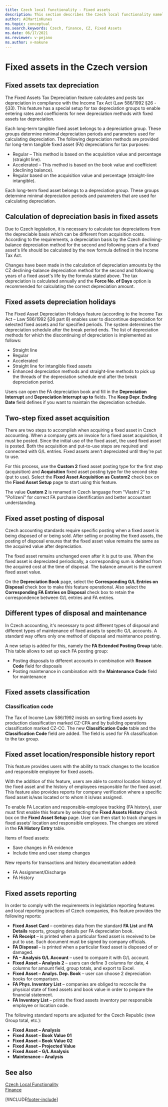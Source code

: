 ```yaml
---
title: Czech local functionality - Fixed assets
description: This section describes the Czech local functionality namely the Fixed Assets Tax Depreciation feature.
author: ACMartinKunes
ms.topic: conceptual
ms.search.keywords: Czech, finance, CZ, Fixed Assets
ms.date: 06/17/2021
ms.reviewer: v-pejano
ms.author: v-makune
---
```


# Fixed assets in the Czech version

## Fixed assets tax depreciation

The Fixed Assets Tax Depreciation feature calculates and posts tax depreciation in compliance with the Income Tax Act (Law 586/1992 §26 - §33). This feature has a special setup for tax depreciation groups to enable entering rates and coefficients for new depreciation methods with fixed assets tax depreciation.

Each long-term tangible fixed asset belongs to a depreciation group. These groups determine minimal depreciation periods and parameters used for calculating depreciation. The following depreciation methods are provided for long-term tangible fixed asset (FA) depreciations for tax purposes:

- Regular – This method is based on the acquisition value and percentage (straight line).
- Accelerated – This method is based on the book value and coefficient (declining balance).
- Regular based on the acquisition value and percentage (straight-line intangible).

Each long-term fixed asset belongs to a depreciation group. These groups determine minimal depreciation periods and parameters that are used for calculating depreciation.

## Calculation of depreciation basis in fixed assets

Due to Czech legislation, it is necessary to calculate tax depreciations from the depreciable basis which can be different from acquisition costs. According to the requirements, a depreciation basis by the Czech declining-balance depreciation method for the second and following years of a fixed asset's life should be calculated by the new formula defined in the Income Tax Act.

Changes have been made in the calculation of depreciation amounts by the CZ declining-balance depreciation method for the second and following years of a fixed asset's life by the formula stated above. The tax depreciation is calculated annually and the **Force No. of Days** option is recommended for calculating the correct depreciation amount.

## Fixed assets depreciation holidays

The Fixed Asset Depreciation Holidays feature (according to the Income Tax Act – Law 586/1992 §26 part 8) enables user to discontinue depreciation for selected fixed assets and for specified periods. The system determines the depreciation schedule after the break period ends.
The list of depreciation methods for which the discontinuing of depreciation is implemented as follows:

- Straight line
- Regular
- Accelerated
- Straight line for intangible fixed assets
- Enhanced depreciation methods and straight-line methods to pick up the threads of the depreciation schedule end after the break depreciation period.  

Users can open the FA depreciation book and fill in the **Depreciation Interrupt** and **Depreciation Interrupt up to** fields. The **Keep Depr. Ending Date** field defines if you want to maintain the depreciation schedule.

## Two-step fixed asset acquisition

There are two steps to accomplish when acquiring a fixed asset in Czech accounting. When a company gets an invoice for a fixed asset acquisition, it must be posted. Since the initial use of the fixed asset, the used fixed asset is posted. Both the acquisition and put-to-use steps are required and connected with G/L entries. Fixed assets aren't depreciated until they're put to use.

For this process, use the **Custom 2** fixed asset posting type for the first step (acquisition) and **Acquisition** fixed asset posting type for the second step (put to use). Select the **Fixed Asset Acquisition as Custom2** check box on the **Fixed Asset Setup** page to start using this feature.

The value **Custom 2** is renamed in Czech language from "Vlastní 2" to "Pořízení" for correct FA purchase identification and better accountant understanding.

## Fixed asset posting of disposal

Czech accounting standards require specific posting when a fixed asset is being disposed of or being sold. After selling or posting the fixed assets, the posting of disposal ensures that the fixed asset value remains the same as the acquired value after depreciation.

The fixed asset remains unchanged even after it is put to use. When the fixed asset is depreciated periodically, a corresponding sum is debited from the acquired cost at the time of disposal. The balance amount is the current fixed asset value.

On the **Depreciation Book** page, select the **Corresponding G/L Entries on Disposal** check box to make this feature operational. Also select the **Corresponding FA Entries on Disposal** check box to retain the correspondence between G/L entries and FA entries.  

## Different types of disposal and maintenance

In Czech accounting, it's necessary to post different types of disposal and different types of maintenance of fixed assets to specific G/L accounts. A standard way offers only one method of disposal and maintenance posting.

A new setup is added for this, namely the **FA Extended Posting Group** table. This table allows to set up each FA posting group:

- Posting disposals to different accounts in combination with **Reason Code** field for disposals
- Posting maintenance in combination with the **Maintenance Code** field for maintenance

## Fixed assets classification

### Classification code

The Tax of Income Law 586/1992 insists on sorting fixed assets by production classification marked CZ-CPA and by building operations classification marked CZ-CC. The new **Classification Code** table and the **Classification Code** field are added. The field is used for FA classification to the tax group.

## Fixed asset location/responsible history report

This feature provides users with the ability to track changes to the location and responsible employee for fixed assets.

With the addition of this feature, users are able to control location history of the fixed asset and the history of employees responsible for the fixed asset.
This feature also provides reports for company verification where a specific fixed asset is/was located or to whom it is/was assigned.

To enable FA Location and responsible-employee tracking (FA history), user must first enable this feature by selecting the **Fixed Assets History** check box on the **Fixed Asset Setup** page. User can then start to track changes in fixed assets' location and responsible employees. The changes are stored in the **FA History Entry** table.

Items of fixed assets:
- Save changes in FA evidence
- Include time and user stamp changes

New reports for transactions and history documentation added:
- FA Assignment/Discharge
- FA History

## Fixed assets reporting

In order to comply with the requirements in legislation reporting features and local reporting practices of Czech companies, this feature provides the following reports:

- **Fixed Asset Card** – combines data from the standard **FA List** and **FA Details** reports, grouping details per FA depreciation book.
- **FA Receipt** – is printed when a particular fixed asset is received to be put to use. Such document must be signed by company officials.
- **FA Disposal** – is printed when a particular fixed asset is disposed of or damaged.
- **FA – Analysis G/L Account** – used to compare it with G/L account.
- **Fixed Asset – Analysis 2** – users can define 3 columns for date, 4 columns for amount field, group totals, and export to Excel.
- **Fixed Asset – Analys. Dep. Book** – user can choose 2 depreciation books for comparison.
- **FA Phys. Inventory List** – companies are obliged to reconcile the physical state of fixed assets and book value in order to prepare the financial statement.  
- **FA Inventory List** – prints the fixed assets inventory per responsible employee or location code.

The following standard reports are adjusted for the Czech Republic (new Group total, etc.):
- **Fixed Asset – Analysis**
- **Fixed Asset – Book Value 01**
- **Fixed Asset – Book Value 02**
- **Fixed Asset – Projected Value**
- **Fixed Asset – G/L Analysis**
- **Maintenance – Analysis**

## See also

[Czech Local Functionality](czech-local-functionality.md)  
[Finance](finance.md)  


[!INCLUDE[footer-include](../../includes/footer-banner.md)]